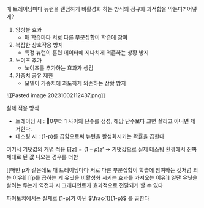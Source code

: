 매 트레이닝마다 뉴런을 랜덤하게 비활성화 하는 방식의 정규화
과적합을 막는다? 어떻게?
1. 앙상블 효과 
	- 매 학습마다 서로 다른 부분집합이 학습에 참여
2. 복잡한 상호작용 방지
	- 특정 뉴런이 훈련 데이터에 지나치게 의존하는 상황 방지
3. 노이즈 추가
	- 노이즈를 추가하는 효과가 생김
4. 가중치 공유 제한
	- 모델이 가중치에 과도하게 의존하는 상황 방지

![[Pasted image 20231002112437.png]]

실제 적용 방식 
- 트레이닝 시 : 0부터 1 사이의 난수를 생성, 해당 난수보다 크면 살리고 아니면 제거한다.
- 테스팅 시 :  (1-p)를 곱함으로써 뉴런을 활성화시키는 확률을 곱한다

여기서 기댓값의 개념 적용
$E[z] = (1 - p)z'$
-> 기댓값으로 실제 테스팅 환경에서 진짜 제대로 된 값 나오는 경우를 더함

[[매번 p가 같은데도 매 트레이닝마다 서로 다른 부분집합이 학습에 참여하는 것처럼 되는 이유]]
[[p를 곱하는 게 유닛을 비활성화 시키는 효과를 가져오는 이유]]
일단 유닛을 살려는 두는게 역전파 시 그래디언트가 효과적으로 전달되게 할 수 있다

파이토치에서는 실제로 (1-p)가 아닌 $\frac{1}{1-p}$ 를 곱한다